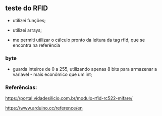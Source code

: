 ## teste do RFID

- utilizei funções;

- utilizei arrays;

- me permiti utilizar o cálculo pronto da leitura da tag rfid, que se encontra na referência

### byte

- guarda inteiros de 0 a 255, utilizando apenas 8 bits para armazenar a variavel - mais econômico que um int;

### Referências:

https://portal.vidadesilicio.com.br/modulo-rfid-rc522-mifare/

https://www.arduino.cc/reference/en

